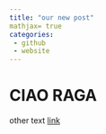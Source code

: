 ```yaml
---
title: "our new post"
mathjax= true
categories:
 - github
 - website
---
```


# CIAO RAGA
other text
[link](https://scholasticahq.com)
